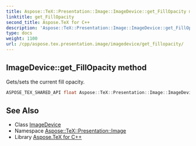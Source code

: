 ```yaml
---
title: Aspose::TeX::Presentation::Image::ImageDevice::get_FillOpacity method
linktitle: get_FillOpacity
second_title: Aspose.TeX for C++
description: 'Aspose::TeX::Presentation::Image::ImageDevice::get_FillOpacity method. Gets/sets the current fill opacity in C++.'
type: docs
weight: 1100
url: /cpp/aspose.tex.presentation.image/imagedevice/get_fillopacity/
---
```

## ImageDevice::get_FillOpacity method


Gets/sets the current fill opacity.

```cpp
ASPOSE_TEX_SHARED_API float Aspose::TeX::Presentation::Image::ImageDevice::get_FillOpacity() override
```




## See Also

* Class [ImageDevice](../)
* Namespace [Aspose::TeX::Presentation::Image](../../)
* Library [Aspose.TeX for C++](../../../)
